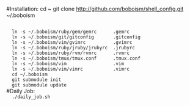 #Installation: 
  cd ~
  git clone http://github.com/boboism/shell_config.git ~/.boboism
 
<code>
  ln -s ~/.boboism/ruby/gem/gemrc      .gemrc
  ln -s ~/.boboism/git/gitconfig       .gitconfig
  ln -s ~/.boboism/vim/gvimrc          .gvimrc
  ln -s ~/.boboism/ruby/jruby/jrubyrc  .jrubyrc
  ln -s ~/.boboism/ruby/rvm/rvmrc      .rvmrc
  ln -s ~/.boboism/tmux/tmux.conf      .tmux.conf
  ln -s ~/.boboism/vim                 .vim
  ln -s ~/.boboism/vim/vimrc           .vimrc
  cd ~/.boboism
  git submodule init
  git submodule update
</code>
#Daily Job:
<code>
  ./daily_job.sh
</code>
